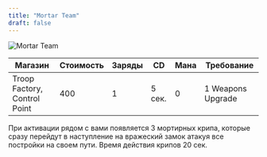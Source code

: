 ```yaml
---
title: "Mortar Team"
draft: false
---
```


![Mortar Team](media/Items/BTNDemolish.JPG)

| Магазин         | Стоимость  | Заряды | CD       | Мана | Требование |
| -------------- | ---------  | ------ | -------- | ---- |----------- |
| Troop Factory, Control Point | 400 | 1      | 5 сек.  | 0    | 1 Weapons Upgrade |

При активации рядом с вами появляется 3 мортирных крипа, которые сразу перейдут в наступление на вражеский замок атакуя все постройки на своем пути. Время действия крипов 20 сек.
